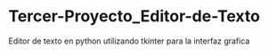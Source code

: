 # Tercer-Proyecto_Editor-de-Texto
Editor de texto en python utilizando tkinter para la interfaz grafica
